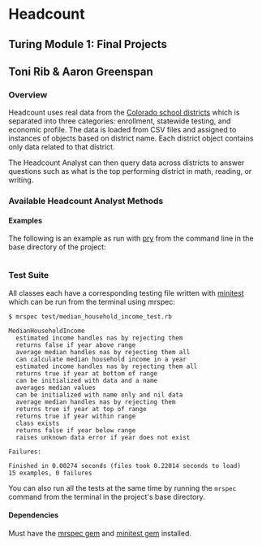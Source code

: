 # Headcount
## Turing Module 1: Final Projects
## Toni Rib & Aaron Greenspan

### Overview

Headcount uses real data from the [Colorado school districts](http://datacenter.kidscount.org/data#CO) which is separated into three categories: enrollment, statewide testing, and economic profile. The data is loaded from CSV files and assigned to instances of objects based on district name. Each district object contains only data related to that district.

The Headcount Analyst can then query data across districts to answer questions such as what is the top performing district in math, reading, or writing.

### Available Headcount Analyst Methods


#### Examples

The following is an example as run with [pry](https://github.com/pry/pry) from the command line in the base directory of the project:

```

```

### Test Suite

All classes each have a corresponding testing file written with [minitest](https://github.com/seattlerb/minitest) which can be run from the terminal using mrspec:

```
$ mrspec test/median_household_income_test.rb

MedianHouseholdIncome
  estimated income handles nas by rejecting them
  returns false if year above range
  average median handles nas by rejecting them all
  can calculate median household income in a year
  estimated income handles nas by rejecting them all
  returns true if year at bottom of range
  can be initialized with data and a name
  averages median values
  can be initialized with name only and nil data
  average median handles nas by rejecting them
  returns true if year at top of range
  returns true if year within range
  class exists
  returns false if year below range
  raises unknown data error if year does not exist

Failures:

Finished in 0.00274 seconds (files took 0.22014 seconds to load)
15 examples, 0 failures
```

You can also run all the tests at the same time by running the `mrspec` command from the terminal in the project's base directory.

#### Dependencies

Must have the [mrspec gem](https://github.com/JoshCheek/mrspec) and [minitest gem](https://github.com/seattlerb/minitest) installed.
